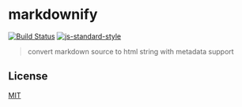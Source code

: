 # markdownify
[![Build Status](https://img.shields.io/travis/YerkoPalma/markdownify/master.svg?style=flat-square)](https://travis-ci.org/YerkoPalma/markdownify) [![js-standard-style](https://img.shields.io/badge/code%20style-standard-brightgreen.svg?style=flat-square)](https://github.com/feross/standard)

> convert markdown source to html string with metadata support

## License
[MIT](/license)
